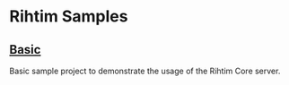 # Rihtim Samples

## [Basic](./basic)

Basic sample project to demonstrate the usage of the Rihtim Core server.